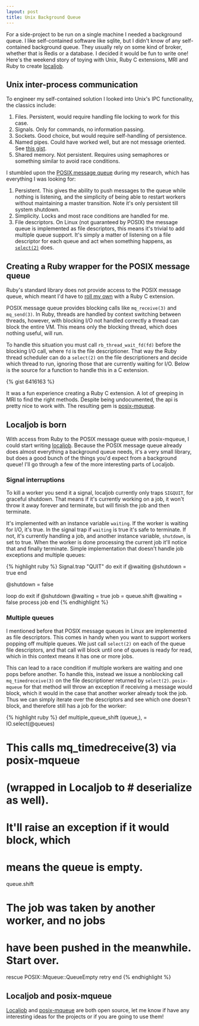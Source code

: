```yaml
---
layout: post
title: Unix Background Queue
---
```


For a side-project to be run on a single machine I needed a background queue.
I like self-contained software like sqlite, but I didn't know of any
self-contained background queue. They usually rely on some kind of broker,
whether that is Redis or a database. I decided it would be fun to write one!
Here's the weekend story of toying with Unix, Ruby C extensions, MRI and Ruby to
create [localjob][localjob].

## Unix inter-process communication

To engineer my self-contained solution I looked into Unix's IPC functionality,
the classics include:

1. Files. Persistent, would require handling file locking to work for this case.
2. Signals. Only for commands, no information passing.
3. Sockets. Good choice, but would require self-handling of persistence.
4. Named pipes. Could have worked well, but are not message oriented. See [this
   gist][clausgist].
5. Shared memory. Not persistent. Requires using semaphores or something similar
   to avoid race conditions.

I stumbled upon the [POSIX message queue][pmq7] during my research, which has everything
I was looking for:

1. Persistent. This gives the ability to push messages to the queue while
   nothing is listening, and the simplicity of being able to restart workers
   without maintaining a master transition. Note it's only persistent till
   system shutdown.
2. Simplicity. Locks and most race conditions are handled for me.
3. File descriptors. On Linux (not guaranteed by POSIX) the message queue is
   implemented as file descriptors, this means it's trivial to add multiple
   queue support. It's simply a matter of listening on a file descriptor for
   each queue and act when something happens, as [`select(2)`][select2] does.

## Creating a Ruby wrapper for the POSIX message queue

Ruby's standard library does not provide access to the POSIX message queue,
which meant I'd have to [roll my own][posix-mqueue] with a Ruby C extension.

POSIX message queue provides blocking calls like `mq_receive(3)` and
`mq_send(3)`. In Ruby, threads are handled by context switching between threads,
however, with blocking I/O not handled correctly a thread can block the entire
VM. This means only the blocking thread, which does nothing useful, will run.

To handle this situation you must call `rb_thread_wait_fd(fd)` before the
blocking I/O call, where `fd` is the file descriptioner. That way the Ruby
thread scheduler can do a `select(2)` on the file descriptioners and decide
which thread to run, ignoring those that are currently waiting for I/O. Below is
the source for a function to handle this in a C extension.

{% gist 6416163 %}

It was a fun experience creating a Ruby C extension. A lot of greeping in MRI to
find the right methods. Despite being undocumented, the api is pretty nice to
work with. The resulting gem is [posix-mqueue][posix-mqueue].

## Localjob is born

With access from Ruby to the POSIX message queue with posix-mqueue, I could
start writing [localjob][localjob]. Because the POSIX message queue already does
almost everything a background queue needs, it's a very small library, but does
a good bunch of the things you'd expect from a background queue! I'll go through
a few of the more interesting parts of Localjob.

### Signal interruptions

To kill a worker you send it a signal, localjob currently only traps `SIGQUIT`,
for graceful shutdown. That means if it's currently working on a job, it won't
throw it away forever and terminate, but will finish the job and then terminate.

It's implemented with an instance variable `waiting`. If the worker is waiting
for I/O, it's true. In the signal trap if `waiting` is true it's safe to
terminate. If not, it's currently handling a job, and another instance variable,
`shutdown`, is set to true. When the worker is done processing the current job
it'll notice that and finally terminate. Simple implementation that doesn't
handle job exceptions and multiple queues:

{% highlight ruby %}
Signal.trap "QUIT" do
  exit if @waiting
  @shutdown = true
end

@shutdown = false

loop do
  exit if @shutdown
  @waiting = true
  job = queue.shift
  @waiting = false
  process job
end
{% endhighlight %}

### Multiple queues

I mentioned before that POSIX message queues in Linux are implemented as file
descriptors. This comes in handy when you want to support workers popping off
multiple queues. We just call `select(2)` on each of the queue file descriptors,
and that call will block until one of queues is ready for read, which in this
context means it has one or more jobs.

This can lead to a race condition if multiple workers are waiting and one pops
before another. To handle this, instead we issue a nonblocking call
`mq_timedreceive(3)` on the file descriptioner returned by `select(2)`.
`posix-mqueue` for that method will throw an exception if receiving a message
would block, which it would in the case that another worker already took the
job. Thus we can simply iterate over the descriptors and see which one doesn't
block, and therefore still has a job for the worker:

{% highlight ruby %}
def multiple_queue_shift
  (queue,), = IO.select(@queues)

  # This calls mq_timedreceive(3) via posix-mqueue 
  # (wrapped in Localjob to # deserialize as well).
  # It'll raise an exception if it would block, which
  # means the queue is empty.
  queue.shift

  # The job was taken by another worker, and no jobs
  # have been pushed in the meanwhile. Start over.
rescue POSIX::Mqueue::QueueEmpty
  retry
end
{% endhighlight %}

## Localjob and posix-mqueue

[Localjob][localjob] and [posix-mqueue][posix-mqueue] are both open source, let
me know if have any interesting ideas for the projects or if you are going to
use them!

[localjob]: https://github.com/Sirupsen/localjob
[posix-mqueue]: https://github.com/Sirupsen/posix-mqueue
[pmq7]: http://man7.org/linux/man-pages/man7/mq_overview.7.html
[select2]: http://man7.org/linux/man-pages/man2/select.2.html
[clausgist]: https://gist.github.com/clausd/6416463
